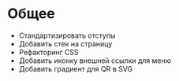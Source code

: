 # Общее
- Стандартизировать отступы
- Добавить стек на страницу
- Рефакторинг CSS
- Добавить иконку внешней ссылки для меню
- Добавить градиент для QR в SVG
